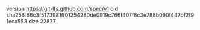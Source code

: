 version https://git-lfs.github.com/spec/v1
oid sha256:66c3f5173981ff01254280de0919c766f407f8c3e788b090f447bf2f91eca553
size 22877
